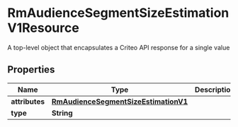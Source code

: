 

# RmAudienceSegmentSizeEstimationV1Resource

A top-level object that encapsulates a Criteo API response for a single value

## Properties

| Name | Type | Description | Notes |
|------------ | ------------- | ------------- | -------------|
|**attributes** | [**RmAudienceSegmentSizeEstimationV1**](RmAudienceSegmentSizeEstimationV1.md) |  |  [optional] |
|**type** | **String** |  |  [optional] |




